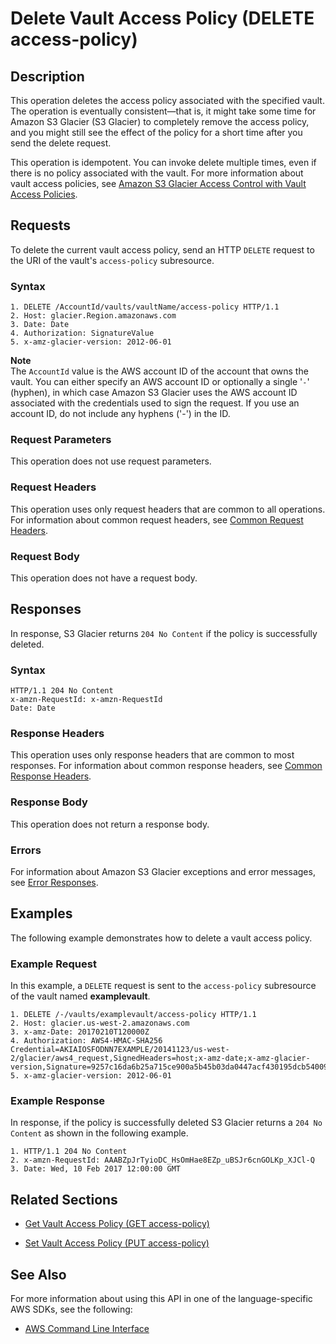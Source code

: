 # Delete Vault Access Policy \(DELETE access\-policy\)<a name="api-DeleteVaultAccessPolicy"></a>

## Description<a name="api-DeleteVaultAccessPolicy-description"></a>

This operation deletes the access policy associated with the specified vault\. The operation is eventually consistent—that is, it might take some time for Amazon S3 Glacier \(S3 Glacier\) to completely remove the access policy, and you might still see the effect of the policy for a short time after you send the delete request\. 

This operation is idempotent\. You can invoke delete multiple times, even if there is no policy associated with the vault\. For more information about vault access policies, see [Amazon S3 Glacier Access Control with Vault Access Policies](vault-access-policy.md)\.

## Requests<a name="api-DeleteVaultAccessPolicy-requests"></a>

To delete the current vault access policy, send an HTTP `DELETE` request to the URI of the vault's `access-policy` subresource\.

### Syntax<a name="api-DeleteVaultAccessPolicy-requests-syntax"></a>

```
1. DELETE /AccountId/vaults/vaultName/access-policy HTTP/1.1
2. Host: glacier.Region.amazonaws.com
3. Date: Date
4. Authorization: SignatureValue
5. x-amz-glacier-version: 2012-06-01
```

 

**Note**  
The `AccountId` value is the AWS account ID of the account that owns the vault\. You can either specify an AWS account ID or optionally a single '`-`' \(hyphen\), in which case Amazon S3 Glacier uses the AWS account ID associated with the credentials used to sign the request\. If you use an account ID, do not include any hyphens \('\-'\) in the ID\.

### Request Parameters<a name="api-DeleteVaultAccessPolicy-requests-parameters"></a>

This operation does not use request parameters\.

### Request Headers<a name="api-DeleteVaultAccessPolicy-requests-headers"></a>

This operation uses only request headers that are common to all operations\. For information about common request headers, see [Common Request Headers](api-common-request-headers.md)\.

### Request Body<a name="api-DeleteVaultAccessPolicy-requests-elements"></a>

This operation does not have a request body\.

## Responses<a name="api-DeleteVaultAccessPolicy-responses"></a>

In response, S3 Glacier returns `204 No Content` if the policy is successfully deleted\.

### Syntax<a name="api-DeleteVaultAccessPolicy-responses-syntax"></a>

```
HTTP/1.1 204 No Content
x-amzn-RequestId: x-amzn-RequestId
Date: Date
```

### Response Headers<a name="api-DeleteVaultAccessPolicy-responses-headers"></a>

This operation uses only response headers that are common to most responses\. For information about common response headers, see [Common Response Headers](api-common-response-headers.md)\.

### Response Body<a name="api-DeleteVaultAccessPolicy-responses-elements"></a>

This operation does not return a response body\.

### Errors<a name="api-DeleteVaultAccessPolicy-responses-errors"></a>

For information about Amazon S3 Glacier exceptions and error messages, see [Error Responses](api-error-responses.md)\.

## Examples<a name="api-DeleteVaultAccessPolicy-examples"></a>

The following example demonstrates how to delete a vault access policy\.

### Example Request<a name="api-DeleteVaultAccessPolicy-example-request"></a>

In this example, a `DELETE` request is sent to the `access-policy` subresource of the vault named **examplevault**\.

```
1. DELETE /-/vaults/examplevault/access-policy HTTP/1.1
2. Host: glacier.us-west-2.amazonaws.com
3. x-amz-Date: 20170210T120000Z
4. Authorization: AWS4-HMAC-SHA256 Credential=AKIAIOSFODNN7EXAMPLE/20141123/us-west-2/glacier/aws4_request,SignedHeaders=host;x-amz-date;x-amz-glacier-version,Signature=9257c16da6b25a715ce900a5b45b03da0447acf430195dcb540091b12966f2a2
5. x-amz-glacier-version: 2012-06-01
```

### Example Response<a name="api-DeleteVaultAccessPolicy-example-response"></a>

In response, if the policy is successfully deleted S3 Glacier returns a `204 No Content` as shown in the following example\.

```
1. HTTP/1.1 204 No Content
2. x-amzn-RequestId: AAABZpJrTyioDC_HsOmHae8EZp_uBSJr6cnGOLKp_XJCl-Q
3. Date: Wed, 10 Feb 2017 12:00:00 GMT
```

## Related Sections<a name="related-sections-DeleteVaultAccessPolicy"></a>

 
+ [Get Vault Access Policy \(GET access\-policy\)](api-GetVaultAccessPolicy.md)

 
+ [Set Vault Access Policy \(PUT access\-policy\)](api-SetVaultAccessPolicy.md)

## See Also<a name="api-DeleteVaultAccessPolicy-SeeAlso"></a>

For more information about using this API in one of the language\-specific AWS SDKs, see the following:
+  [AWS Command Line Interface](https://docs.aws.amazon.com/cli/latest/reference/glacier/delete-vault-access-policy.html) 